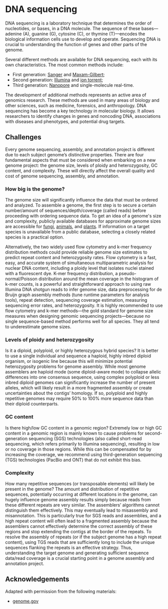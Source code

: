 # DNA sequencing

DNA sequencing is a laboratory technique that determines the order of nucleotides, or bases, in a DNA molecule.
The sequence of these bases&mdash;adenine (A), guanine (G), cytosine (C), or thymine (T)&mdash;encodes the biological information cells use to develop and operate.
Sequencing DNA is crucial to understanding the function of genes and other parts of the genome.

Several different methods are available for DNA sequencing, each with its own characteristics.
The most common methods include:

-   First generation: [Sanger](./first-gen/sanger/) and [Maxam-Gilbert](./first-gen/maxam-gilbert/);
-   Second generation: [Illumina](./second-gen/illumina/) and [ion torrent](./second-gen/ion-torrent/);
-   Third generation: [Nanopore](./third-gen/nanopore/) and single-molecule real-time.

The development of additional methods represents an active area of genomics research.
These methods are used in many areas of biology and other sciences, such as medicine, forensics, and anthropology.
DNA sequencing has become a key technology in molecular biology.
It allows researchers to identify changes in genes and noncoding DNA, associations with diseases and phenotypes, and potential drug targets.

## Challenges

Every genome sequencing, assembly, and annotation project is different due to each subject genome’s distinctive properties.
There are four fundamental aspects that must be considered when embarking on a new genome project: the genome size, levels of ploidy and heterozygosity, GC content, and complexity.
These will directly affect the overall quality and cost of genome sequencing, assembly, and annotation.

### How big is the genome?

The genome size will significantly influence the data that must be ordered and analyzed.
To assemble a genome, the first step is to secure a certain number/amount of sequences/depth/coverage (called reads) before proceeding with ordering sequence data.
To get an idea of a genome's size and complexity, publicly available databases for approximate genome sizes are accessible for [fungi](http://www.zbi.ee/fungal-genomesize), [animals](http://www.genomesize.com), and [plants](http://data.kew.org/cvalues).
If information on a target species is unavailable from a public database, selecting a closely related species is a practical option.

Alternatively, the two widely used flow cytometry and k-mer frequency distribution methods could provide reliable genome size estimates to predict repeat content and heterozygosity rates.
Flow cytometry is a fast, easy, and accurate system of simultaneous multiparametric analysis for nuclear DNA content, including a ploidy level that isolates nuclei stained with a fluorescent dye.
K-mer frequency distribution, a pseudo-normal/Poisson distribution around the mean coverage in the histogram of k-mer counts, is a powerful and straightforward approach to using raw Illumina DNA shotgun reads to infer genome size, data preprocessing for de Bruijn graph assembly methods (tune runtime parameters for analysis tools), repeat detection, sequencing coverage estimation, measuring sequencing error rates, and heterozygosity.
It is highly recommended to use flow cytometry and k-mer methods—the gold standard for genome size measures when designing genomic sequencing projects—because no single sequence-based method performs well for all species.
They all tend to underestimate genome sizes.

### Levels of ploidy and heterozygosity

Is it a diploid, polyploid, or highly heterozygous hybrid species?
It is better to use a single individual and sequence a haploid, highly inbred diploid organism, or isogenic line because this will minimize potential heterozygosity problems for genome assembly.
While most genome assemblers are haploid mode (some diploid-aware mode) to collapse allelic differences into one consensus sequence, using complex polyploid or less inbred diploid genomes can significantly increase the number of present alleles, which will likely result in a more fragmented assembly or create uncertainties about the contigs’ homology.
If so, polyploid and highly repetitive genomes may require 50% to 100% more sequence data than their diploid counterparts.

### GC content

Is there high/low GC content in a genomic region?
Extremely low or high GC content in a genomic region is mainly known to cause problems for second-generation sequencing (SGS) technologies (also called short-read sequencing, which refers primarily to Illumina sequencing), resulting in low or no coverage in those regions.
While this can be compensated for by increasing the coverage, we recommend using third-generation sequencing (TGS) technologies (PacBio and ONT) that do not exhibit this bias.

### Complexity

How many repetitive sequences (or transposable elements) will likely be present in the genome?
The amount and distribution of repetitive sequences, potentially occurring at different locations in the genome, can hugely influence genome assembly results simply because reads from these different repeats are very similar.
The assemblers’ algorithms cannot distinguish them effectively.
This may eventually lead to misassembly and misannotation.
This is particularly true for SGS reads and assemblies, and a high repeat content will often lead to a fragmented assembly because the assemblers cannot effectively determine the correct assembly of these regions and stop extending the contigs at the border of the repeats.
To resolve the assembly of repeats (or if the subject genome has a high repeat content), using TGS reads that are sufficiently long to include the unique sequences flanking the repeats is an effective strategy.
Thus, understanding the target genome and generating sufficient sequence data/read coverage is a crucial starting point in a genome assembly and annotation project.

## Acknowledgements

Adapted with permission from the following materials:

-   [genome.gov](https://www.genome.gov/)

<!-- REFERENCES -->

[^ismali2022bioinformatics]: Ismail, H. D. (2022). Bioinformatics: a practical guide to NCBI databases and sequence alignments. Chapman and Hall/CRC.
[^giani2020long]: Giani, A. M., Gallo, G. R., Gianfranceschi, L., & Formenti, G. (2020). Long walk to genomics: History and current approaches to genome sequencing and assembly. *Computational and Structural Biotechnology Journal*, 18, 9-19. doi: [10.1016/j.csbj.2019.11.002](https://doi.org/10.1016/j.csbj.2019.11.002)
[^jung2020twelve]: Jung, H., Ventura, T., Chung, J. S., Kim, W. J., Nam, B. H., Kong, H. J., ... & Eyun, S. I. (2020). Twelve quick steps for genome assembly and annotation in the classroom. *PLoS computational biology, 16*(11), e1008325. doi: [10.1371/journal.pcbi.1008325](https://doi.org/10.1371/journal.pcbi.1008325)
